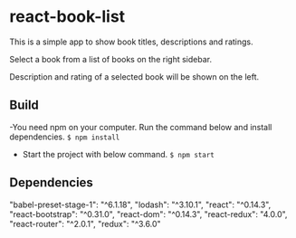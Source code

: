# react-book-list

This is a simple app to show book titles, descriptions and ratings.

Select a book from a list of books on the right sidebar.

Description and rating of a selected book will be shown on the left.


## Build 
 -You need npm on your computer. Run the command below and install dependencies.
 `$ npm install`
 - Start the project with below command.
 `$ npm start`
 
 
## Dependencies
   "babel-preset-stage-1": "^6.1.18",
   "lodash": "^3.10.1",
    "react": "^0.14.3",
    "react-bootstrap": "^0.31.0",
    "react-dom": "^0.14.3",
    "react-redux": "4.0.0",
    "react-router": "^2.0.1",
    "redux": "^3.6.0"